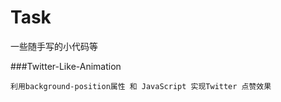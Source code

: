 # Task
一些随手写的小代码等

###Twitter-Like-Animation

	利用background-position属性 和 JavaScript 实现Twitter 点赞效果	


